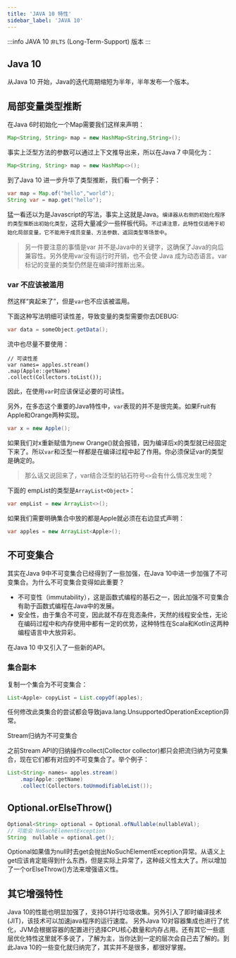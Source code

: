 ```yaml
---
title: 'JAVA 10 特性'
sidebar_label: 'JAVA 10'
---
```


:::info
JAVA 10 `非LTS` (Long-Term-Support) 版本
:::

## Java 10

从Java 10 开始，Java的迭代周期缩短为半年，半年发布一个版本。

## 局部变量类型推断

在Java 6时初始化一个Map需要我们这样来声明：

```java
Map<String, String> map = new HashMap<String,String>();
```

事实上泛型方法的参数可以通过上下文推导出来，所以在Java 7 中简化为：

```java
Map<String, String> map = new HashMap<>();
```

到了Java 10 进一步升华了类型推断，我们看一个例子：

```java
var map = Map.of("hello","world");
String var = map.get("hello");
```

猛一看还以为是Javascript的写法，事实上这就是Java。``编译器从右侧的初始化程序的类型推断出初始化类型``，这将大量减少一些样板代码。``不过请注意，此特性仅适用于初始化局部变量，它不能用于成员变量、方法参数、返回类型等场景中``。

> 另一件要注意的事情是var 并不是Java中的关键字，这确保了Java的向后兼容性。另外使用var没有运行时开销，也不会使 Java 成为动态语言。var标记的变量的类型仍然是在编译时推断出来。

### var 不应该被滥用

然这样“爽起来了”，但是`var`也不应该被滥用。

下面这种写法明细可读性差，导致变量的类型需要你去DEBUG:

```java
var data = someObject.getData();
```

流中也尽量不要使用：

```
// 可读性差
var names= apples.stream()
.map(Apple::getName)
.collect(Collectors.toList());
```

因此，在使用`var`时应该保证必要的可读性。

另外，在多态这个重要的Java特性中，`var`表现的并不是很完美。如果Fruit有Apple和Orange两种实现。

```java
var x = new Apple();
```

如果我们对x重新赋值为new Orange()就会报错，因为编译后x的类型就已经固定下来了。所以`var`和泛型一样都是在编译过程中起了作用。你必须保证var的类型是确定的。

> 那么话又说回来了，var结合泛型的钻石符号`<>`会有什么情况发生呢？

下面的 empList的类型是`ArrayList<Object>`：

```java
var empList = new ArrayList<>();
```

如果我们需要明确集合中放的都是Apple就必须在右边显式声明：

```java
var apples = new ArrayList<Apple>();
```

## 不可变集合

其实在Java 9中不可变集合已经得到了一些加强，在Java 10中进一步加强了不可变集合。为什么不可变集合变得如此重要？

- 不可变性（immutability），这是函数式编程的基石之一，因此加强不可变集合有助于函数式编程在Java中的发展。
- 安全性，由于集合不可变，因此就不存在竞态条件，天然的线程安全性，无论在编码过程中和内存使用中都有一定的优势，这种特性在Scala和Kotlin这两种编程语言中大放异彩。

在Java 10 中又引入了一些新的API。

### 集合副本

复制一个集合为不可变集合：

```java 
List<Apple> copyList = List.copyOf(apples);
```

任何修改此类集合的尝试都会导致java.lang.UnsupportedOperationException异常。

Stream归纳为不可变集合

之前Stream API的归纳操作collect(Collector collector)都只会把流归纳为可变集合，现在它们都有对应的不可变集合了。举个例子：

```java 
List<String> names= apples.stream()
    .map(Apple::getName)
    .collect(Collectors.toUnmodifiableList());
```

## Optional.orElseThrow()

```java 
Optional<String> optional = Optional.ofNullable(nullableVal);
// 可能会 NoSuchElementException
String  nullable = optional.get();
```

Optional如果值为null时去get会抛出NoSuchElementException异常。从语义上get应该肯定能得到什么东西，但是实际上异常了，这种歧义性太大了。所以增加了一个orElseThrow()方法来增强语义性。

## 其它增强特性

Java 10的性能也明显加强了，支持G1并行垃圾收集。另外引入了即时编译技术(JIT)，该技术可以加速java程序的运行速度。 另外Java 10对容器集成也进行了优化，JVM会根据容器的配置进行选择CPU核心数量和内存占用。还有其它一些底层优化特性这里就不多说了，了解为主，当你达到一定的层次会自己去了解的。到此Java 10的一些变化就归纳完了，其实并不是很多，都很好掌握。
